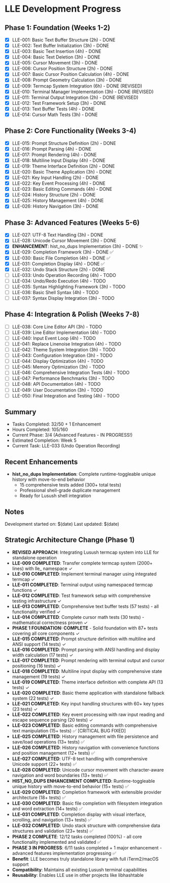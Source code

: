 # LLE Development Progress

## Phase 1: Foundation (Weeks 1-2)
- [x] LLE-001: Basic Text Buffer Structure (2h) - DONE
- [x] LLE-002: Text Buffer Initialization (3h) - DONE
- [x] LLE-003: Basic Text Insertion (4h) - DONE
- [x] LLE-004: Basic Text Deletion (3h) - DONE
- [x] LLE-005: Cursor Movement (3h) - DONE
- [x] LLE-006: Cursor Position Structure (2h) - DONE
- [x] LLE-007: Basic Cursor Position Calculation (4h) - DONE
- [x] LLE-008: Prompt Geometry Calculation (3h) - DONE
- [x] LLE-009: Termcap System Integration (6h) - DONE (REVISED)
- [x] LLE-010: Terminal Manager Implementation (3h) - DONE (REVISED)
- [x] LLE-011: Terminal Output Integration (2h) - DONE (REVISED)
- [x] LLE-012: Test Framework Setup (3h) - DONE
- [x] LLE-013: Text Buffer Tests (4h) - DONE
- [x] LLE-014: Cursor Math Tests (3h) - DONE

## Phase 2: Core Functionality (Weeks 3-4)
- [x] LLE-015: Prompt Structure Definition (2h) - DONE
- [x] LLE-016: Prompt Parsing (4h) - DONE
- [x] LLE-017: Prompt Rendering (4h) - DONE
- [x] LLE-018: Multiline Input Display (4h) - DONE
- [x] LLE-019: Theme Interface Definition (2h) - DONE
- [x] LLE-020: Basic Theme Application (3h) - DONE
- [x] LLE-021: Key Input Handling (2h) - DONE
- [x] LLE-022: Key Event Processing (4h) - DONE
- [x] LLE-023: Basic Editing Commands (4h) - DONE
- [x] LLE-024: History Structure (2h) - DONE
- [x] LLE-025: History Management (4h) - DONE
- [x] LLE-026: History Navigation (3h) - DONE

## Phase 3: Advanced Features (Weeks 5-6)
- [x] LLE-027: UTF-8 Text Handling (3h) - DONE
- [x] LLE-028: Unicode Cursor Movement (3h) - DONE
- [x] **ENHANCEMENT**: hist_no_dups Implementation (3h) - DONE ✨
- [x] LLE-029: Completion Framework (3h) - DONE ✅
- [x] LLE-030: Basic File Completion (4h) - DONE ✅
- [x] LLE-031: Completion Display (4h) - DONE ✅
- [x] LLE-032: Undo Stack Structure (2h) - DONE
- [ ] LLE-033: Undo Operation Recording (4h) - TODO
- [ ] LLE-034: Undo/Redo Execution (4h) - TODO
- [ ] LLE-035: Syntax Highlighting Framework (3h) - TODO
- [ ] LLE-036: Basic Shell Syntax (4h) - TODO
- [ ] LLE-037: Syntax Display Integration (3h) - TODO

## Phase 4: Integration & Polish (Weeks 7-8)
- [ ] LLE-038: Core Line Editor API (3h) - TODO
- [ ] LLE-039: Line Editor Implementation (4h) - TODO
- [ ] LLE-040: Input Event Loop (4h) - TODO
- [ ] LLE-041: Replace Linenoise Integration (4h) - TODO
- [ ] LLE-042: Theme System Integration (3h) - TODO
- [ ] LLE-043: Configuration Integration (3h) - TODO
- [ ] LLE-044: Display Optimization (4h) - TODO
- [ ] LLE-045: Memory Optimization (3h) - TODO
- [ ] LLE-046: Comprehensive Integration Tests (4h) - TODO
- [ ] LLE-047: Performance Benchmarks (3h) - TODO
- [ ] LLE-048: API Documentation (4h) - TODO
- [ ] LLE-049: User Documentation (3h) - TODO
- [ ] LLE-050: Final Integration and Testing (4h) - TODO

## Summary
- Tasks Completed: 32/50 + 1 Enhancement
- Hours Completed: 105/160
- Current Phase: 3/4 (Advanced Features - IN PROGRESS!)
- Estimated Completion: Week 5
- Current Task: LLE-033 (Undo Operation Recording)

## Recent Enhancements
- **hist_no_dups Implementation**: Complete runtime-toggleable unique history with move-to-end behavior
  - 15 comprehensive tests added (300+ total tests)
  - Professional shell-grade duplicate management
  - Ready for Lusush shell integration

## Notes
Development started on: $(date)
Last updated: $(date)

## Strategic Architecture Change (Phase 1)
- **REVISED APPROACH**: Integrating Lusush termcap system into LLE for standalone operation
- **LLE-009 COMPLETED**: Transfer complete termcap system (2000+ lines) with lle_ namespace ✓
- **LLE-010 COMPLETED**: Implement terminal manager using integrated termcap ✓
- **LLE-011 COMPLETED**: Terminal output using namespaced termcap functions ✓
- **LLE-012 COMPLETED**: Test framework setup with comprehensive testing infrastructure ✓
- **LLE-013 COMPLETED**: Comprehensive text buffer tests (57 tests) - all functionality verified ✓
- **LLE-014 COMPLETED**: Complete cursor math tests (30 tests) - mathematical correctness proven ✓
- **PHASE 1 FOUNDATION: COMPLETE** - Solid foundation with 87+ tests covering all core components ✓
- **LLE-015 COMPLETED**: Prompt structure definition with multiline and ANSI support (14 tests) ✓
- **LLE-016 COMPLETED**: Prompt parsing with ANSI handling and display width calculation (17 tests) ✓
- **LLE-017 COMPLETED**: Prompt rendering with terminal output and cursor positioning (16 tests) ✓
- **LLE-018 COMPLETED**: Multiline input display with comprehensive state management (19 tests) ✓
- **LLE-019 COMPLETED**: Theme interface definition with complete API (13 tests) ✓
- **LLE-020 COMPLETED**: Basic theme application with standalone fallback system (22 tests) ✓
- **LLE-021 COMPLETED**: Key input handling structures with 60+ key types (23 tests) ✓
- **LLE-022 COMPLETED**: Key event processing with raw input reading and escape sequence parsing (20 tests) ✓
- **LLE-023 COMPLETED**: Basic editing commands with comprehensive text manipulation (15+ tests) ✅ [CRITICAL BUG FIXED]
- **LLE-025 COMPLETED**: History management with file persistence and save/load operations (13+ tests) ✅
- **LLE-026 COMPLETED**: History navigation with convenience functions and position management (12+ tests) ✅
- **LLE-027 COMPLETED**: UTF-8 text handling with comprehensive Unicode support (22+ tests) ✅
- **LLE-028 COMPLETED**: Unicode cursor movement with character-aware navigation and word boundaries (13+ tests) ✅
- **HIST_NO_DUPS ENHANCEMENT COMPLETED**: Runtime-toggleable unique history with move-to-end behavior (15+ tests) ✅
- **LLE-029 COMPLETED**: Completion framework with extensible provider architecture (18+ tests) ✅
- **LLE-030 COMPLETED**: Basic file completion with filesystem integration and word extraction (14+ tests) ✅
- **LLE-031 COMPLETED**: Completion display with visual interface, scrolling, and navigation (13+ tests) ✅
- **LLE-032 COMPLETED**: Undo stack structure with comprehensive data structures and validation (23+ tests) ✅
- **PHASE 2 COMPLETE**: 12/12 tasks completed (100%) - all core functionality implemented and validated ✅
- **PHASE 3 IN PROGRESS**: 6/11 tasks completed + 1 major enhancement - advanced features implementation progressing ✅
- **Benefit**: LLE becomes truly standalone library with full iTerm2/macOS support
- **Compatibility**: Maintains all existing Lusush terminal capabilities
- **Reusability**: Enables LLE use in other projects like libhashtable
